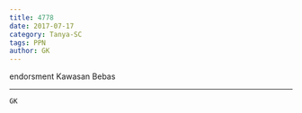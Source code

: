 ```yaml
---
title: 4778
date: 2017-07-17
category: Tanya-SC
tags: PPN
author: GK
---
```


endorsment Kawasan Bebas

---



`GK`
